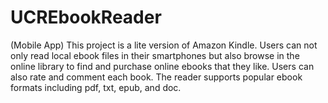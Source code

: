 UCREbookReader
==============
(Mobile App)
This project is a lite version of Amazon Kindle. Users can not only read local ebook files in their smartphones but also browse in the online library to find and purchase online ebooks that they like. Users can also rate and comment each book. The reader supports popular ebook formats including pdf, txt, epub, and doc.
